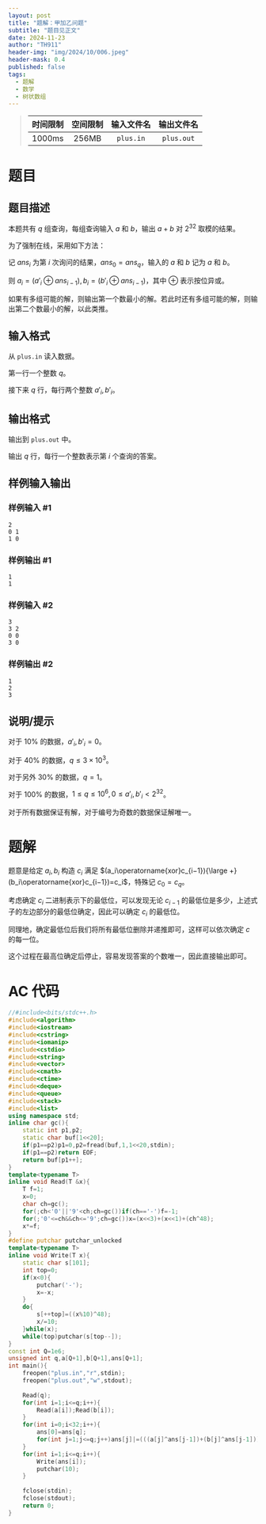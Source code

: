 ```yaml
---
layout: post
title: "题解：甲加乙问题"
subtitle: "题目见正文"
date: 2024-11-23
author: "TH911"
header-img: "img/2024/10/006.jpeg"
header-mask: 0.4
published: false
tags:
  - 题解
  - 数学
  - 树状数组
---
```


> |    时间限制     |    空间限制    | 输入文件名 | 输出文件名 |
> | :-------------: | :------------: | :--------: | :--------: |
> | $1000\text{ms}$ | $\text{256MB}$ | `plus.in`  | `plus.out` |

# 题目

## 题目描述

本题共有 $q$ 组查询，每组查询输入 $a$ 和 $b$，输出 $a+b$ 对 $2^{32}$ 取模的结果。

为了强制在线，采用如下方法：

记 $ans_i$ 为第 $i$ 次询问的结果，$ans_0=ans_q$，输入的 $a$ 和 $b$ 记为 $a$ 和 $b$。

则 $a_i=(a'_i\oplus ans_{i-1}),b_i=(b'_i\oplus ans_{i-1})$，其中 $\oplus$ 表示按位异或。

如果有多组可能的解，则输出第一个数最小的解。若此时还有多组可能的解，则输出第二个数最小的解，以此类推。

## 输入格式

从 `plus.in` 读入数据。

第一行一个整数 $q$。

接下来 $q$ 行，每行两个整数 $a'_i,b'_i$。

## 输出格式

输出到 `plus.out` 中。

输出 $q$ 行，每行一个整数表示第 $i$ 个查询的答案。

## 样例输入输出

### 样例输入 #1

```
2
0 1
1 0
```

### 样例输出 #1

```
1
1
```

### 样例输入 #2

```
3
3 2
0 0
3 0
```

### 样例输出 #2

```
1
2
3
```

## 说明/提示

对于 $10\%$ 的数据，$a'_i,b'_i=0$。

对于 $40\%$ 的数据，$q\leq3\times10^3$。

对于另外 $30\%$ 的数据，$q=1$。

对于 $100\%$ 的数据，$1\leq q\leq10^6,0\leq a'_i,b'_i<2^{32}$。

对于所有数据保证有解，对于编号为奇数的数据保证解唯一。

# 题解

题意是给定 $a_i,b_i$ 构造 $c_i$ 满足 $(a_i\operatorname{xor}c_{i−1}){\large +}(b_i\operatorname{xor}c_{i−1})=c_i$，特殊记 $c_0=c_q$。

考虑确定 $c_i$ 二进制表示下的最低位，可以发现无论 $c_{i−1}$ 的最低位是多少，上述式子的左边部分的最低位确定，因此可以确定 $c_i$ 的最低位。

同理地，确定最低位后我们将所有最低位删除并递推即可，这样可以依次确定 $c$ 的每一位。

这个过程在最高位确定后停止，容易发现答案的个数唯一，因此直接输出即可。

# AC 代码

```cpp
//#include<bits/stdc++.h>
#include<algorithm>
#include<iostream>
#include<cstring>
#include<iomanip>
#include<cstdio>
#include<string>
#include<vector>
#include<cmath>
#include<ctime>
#include<deque>
#include<queue>
#include<stack>
#include<list>
using namespace std;
inline char gc(){
	static int p1,p2;
	static char buf[1<<20];
	if(p1==p2)p1=0,p2=fread(buf,1,1<<20,stdin);
	if(p1==p2)return EOF;
	return buf[p1++];
}
template<typename T>
inline void Read(T &x){
	T f=1;
	x=0;
	char ch=gc();
	for(;ch<'0'||'9'<ch;ch=gc())if(ch=='-')f=-1;
	for(;'0'<=ch&&ch<='9';ch=gc())x=(x<<3)+(x<<1)+(ch^48);
	x*=f;
} 
#define putchar putchar_unlocked
template<typename T>
inline void Write(T x){
	static char s[101];
	int top=0;
	if(x<0){
		putchar('-');
		x=-x;
	}
	do{
		s[++top]=((x%10)^48);
		x/=10;
	}while(x);
	while(top)putchar(s[top--]);
}
const int Q=1e6; 
unsigned int q,a[Q+1],b[Q+1],ans[Q+1];
int main(){
	freopen("plus.in","r",stdin);
	freopen("plus.out","w",stdout);
	
	Read(q);
	for(int i=1;i<=q;i++){
		Read(a[i]);Read(b[i]);
	}
	for(int i=0;i<32;i++){
		ans[0]=ans[q];
		for(int j=1;j<=q;j++)ans[j]|=(((a[j]^ans[j-1])+(b[j]^ans[j-1]))&(1u<<i));
	}
	for(int i=1;i<=q;i++){
		Write(ans[i]);
		putchar(10);
	}
	
	fclose(stdin);
	fclose(stdout);
	return 0;
}
```

